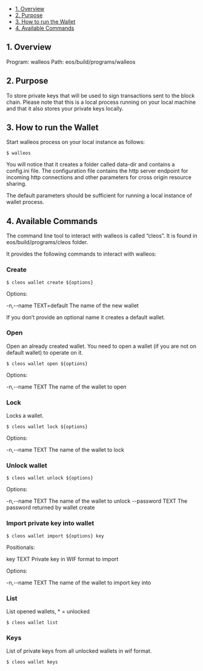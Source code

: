 - [1. Overview](#1-overview)
- [2. Purpose](#2-purpose)
- [3. How to run the Wallet](#3-how-to-run-the-wallet)
- [4. Available Commands](#4-available-commands)

## 1. Overview

Program: walleos
Path: eos/build/programs/walleos

## 2. Purpose

To store private keys that will be used to sign transactions sent to the block chain. Please note that this is a local process running on your local machine and that it also stores your private keys locally.

## 3. How to run the Wallet

Start walleos process on your local instance as follows:

```
$ walleos 
```

You will notice that it creates a folder called data-dir and contains a config.ini file. The configuration file contains the http server endpoint for incoming http connections and other parameters for cross origin resource sharing.

The default parameters should be sufficient for running a local instance of wallet process.

## 4. Available Commands

The command line tool to interact with walleos is called “cleos”. It is found in eos/build/programs/cleos folder.

It provides the following commands to interact with walleos:

### Create

```
$ cleos wallet create ${options}
```

Options:

  -n,--name TEXT=default      The name of the new wallet

If you don’t provide an optional name it creates a default wallet. 

### Open

Open an already created wallet. You need to open a wallet (if you are not on default wallet) to operate on it.

```
$ cleos wallet open ${options}
```

Options:

  -n,--name TEXT              The name of the wallet to open

### Lock

Locks a wallet.

```
$ cleos wallet lock ${options}
```

Options:

  -n,--name TEXT              The name of the wallet to lock

### Unlock wallet

```
$ cleos wallet unlock ${options}
```

Options:

  -n,--name TEXT              The name of the wallet to unlock
  --password TEXT             The password returned by wallet create

### Import private key into wallet

```
$ cleos wallet import ${options} key
```

Positionals:

  key TEXT                    Private key in WIF format to import

Options:

  -n,--name TEXT              The name of the wallet to import key into

### List

List opened wallets, * = unlocked

```
$ cleos wallet list
```

### Keys

List of private keys from all unlocked wallets in wif format.

```
$ cleos wallet keys
```


